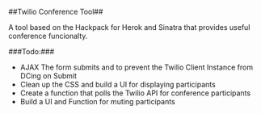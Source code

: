 ##Twilio Conference Tool##

A tool based on the Hackpack for Herok and Sinatra that provides useful conference funcionalty.

###Todo:###

- AJAX The form submits and to prevent the Twilio Client Instance from DCing on Submit
- Clean up the CSS and build a UI for displaying participants
- Create a function that polls the Twilio API for conference participants
- Build a UI and Function for muting participants